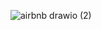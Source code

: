![airbnb drawio (2)](https://github.com/user-attachments/assets/2fa21b10-42d0-440e-9eeb-60d86a5c7ff7)
